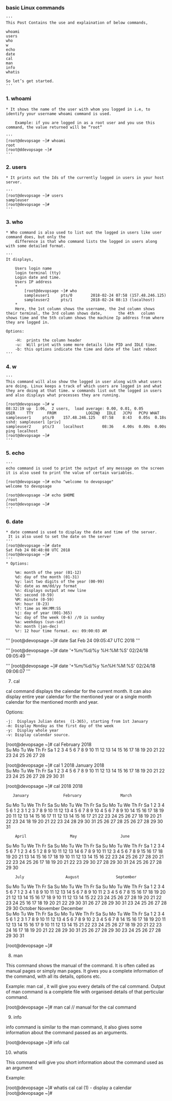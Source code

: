 ###  basic Linux commands 
    '''
    This Post Contains the use and explaination of below commands,

    whoami
    users
    who
    w
    echo
    date
    cal
    man
    info
    whatis

    So let’s get started.
    '''
    
    
###     1. whoami
    

    * It shows the name of the user with whom you logged in i.e, to identify your username whoami command is used.
    
        Example: if you are logged in as a root user and you use this command, the value returned will be “root“

    '''
    [root@devopsage ~]# whoami
    root
    [root@ddevopsage ~]#
    '''

###     2.  users

    * It prints out the Ids of the currently logged in users in your host server.

    '''
    [root@devopsage ~]# users
    sampleuser
    [root@devopsage ~]#
    '''

###     3. who

    * Who command is also used to list out the logged in users like user command does, but only the 
        difference is that who command lists the logged in users along with some detailed format.

    '''
    It displays,

        Users login name
        login terminal (tty)
        Login date and time.
        Users IP address
        *
            [root@devopsage ~]# who
            sampleuser1     pts/0        2018-02-24 07:58 (157.48.246.125)
            sampleuser2     pts/1        2018-02-24 08:13 (localhost)
        * 
        Here, the 1st column shows the username, the 2nd column shows their terminal, the 3rd column shows date,       the 4th   column shows time and the 5th column shows the machine Ip address from where they are logged in.

    Options:

        -H:  prints the column header
        -u:  Will print with some more details like PID and IDLE time.
        -b: this options indicate the time and date of the last reboot
    '''


###     4. w
    '''
    This command will also show the logged in user along with what users are doing. Linux keeps a track of which users are logged in and what they are doing at that time. w commands list out the logged in users and also displays what processes they are running.

    [root@devopsage ~]# w
    08:32:19 up  1:06,  2 users,  load average: 0.00, 0.01, 0.05
    USER     TTY      FROM             LOGIN@   IDLE   JCPU   PCPU WHAT
    sampleuser1     pts/0    157.48.246.125   07:58    8:43   0.05s  0.18s sshd: sampleuser1 [priv]   
    sampleuser2     pts/3    localhost        08:36    4.00s  0.00s  0.00s ping localhost   
    [root@devopsage ~]#
    '''


###     5. echo
    '''
    echo command is used to print the output of any message on the screen it is also used to print the value of certain variables.

    [root@devopsage ~]# echo "welcome to devopsage"
    welcome to devopsage

    [root@devopsage ~]# echo $HOME
    /root
    [root@devopsage ~]#
    '''


###     6. date

    * date command is used to display the date and time of the server.
     It is also used to set the date on the server
    '''
    [root@devopsage ~]# date
    Sat Feb 24 08:48:08 UTC 2018
    [root@devopsage ~]#
    '''
    * Options:

        %m: month of the year (01-12)
        %d: day of the month (01-31)
        %y: last two digits of the year (00-99)
        %D: date as mm/dd/yy format
        %n: displays output at new line
        %S: second (0-59)
        %M: minute (0-59)
        %H: hour (0-23)
        %T: time as HH:MM:SS
        %j: day of year (001-365)
        %w: day of the week (0-6) //0 is sunday
        %a: weekdays (sun-sat)
        %h: month (jan-dec)
        %r: 12 hour time format. ex: 09:00:03 AM

'''
[root@devopsage ~]# date
Sat Feb 24 09:05:47 UTC 2018
'''

'''
[root@devopsage ~]# date '+%m/%d/%y %H:%M:%S'
02/24/18 09:05:49
'''

'''
[root@devopsage ~]# date '+%m/%d/%y %n%H:%M:%S'
02/24/18 
09:06:07
'''


7. cal

cal command displays the calendar for the current month. It can also display entire year calendar for the mentioned year or a single month calendar for the mentioned month and year.

Options:

    -j:  Displays Julian dates  (1-365), starting from 1st January
    -m: Display Monday as the first day of the week
    -y:  Display whole year
    -v: Display calendar source.

[root@devopsage ~]# cal
    February 2018   
Su Mo Tu We Th Fr Sa
             1  2  3
 4  5  6  7  8  9 10
11 12 13 14 15 16 17
18 19 20 21 22 23 24
25 26 27 28

[root@devopsage ~]# cal 1 2018
    January 2018    
Su Mo Tu We Th Fr Sa
    1  2  3  4  5  6
 7  8  9 10 11 12 13
14 15 16 17 18 19 20
21 22 23 24 25 26 27
28 29 30 31

[root@devopsage ~]# cal 2018
                               2018                               

       January               February                 March       
Su Mo Tu We Th Fr Sa   Su Mo Tu We Th Fr Sa   Su Mo Tu We Th Fr Sa
    1  2  3  4  5  6                1  2  3                1  2  3
 7  8  9 10 11 12 13    4  5  6  7  8  9 10    4  5  6  7  8  9 10
14 15 16 17 18 19 20   11 12 13 14 15 16 17   11 12 13 14 15 16 17
21 22 23 24 25 26 27   18 19 20 21 22 23 24   18 19 20 21 22 23 24
28 29 30 31            25 26 27 28            25 26 27 28 29 30 31

        April                   May                   June        
Su Mo Tu We Th Fr Sa   Su Mo Tu We Th Fr Sa   Su Mo Tu We Th Fr Sa
 1  2  3  4  5  6  7          1  2  3  4  5                   1  2
 8  9 10 11 12 13 14    6  7  8  9 10 11 12    3  4  5  6  7  8  9
15 16 17 18 19 20 21   13 14 15 16 17 18 19   10 11 12 13 14 15 16
22 23 24 25 26 27 28   20 21 22 23 24 25 26   17 18 19 20 21 22 23
29 30                  27 28 29 30 31         24 25 26 27 28 29 30

        July                  August                September     
Su Mo Tu We Th Fr Sa   Su Mo Tu We Th Fr Sa   Su Mo Tu We Th Fr Sa
 1  2  3  4  5  6  7             1  2  3  4                      1
 8  9 10 11 12 13 14    5  6  7  8  9 10 11    2  3  4  5  6  7  8
15 16 17 18 19 20 21   12 13 14 15 16 17 18    9 10 11 12 13 14 15
22 23 24 25 26 27 28   19 20 21 22 23 24 25   16 17 18 19 20 21 22
29 30 31               26 27 28 29 30 31      23 24 25 26 27 28 29
                                              30
       October               November               December      
Su Mo Tu We Th Fr Sa   Su Mo Tu We Th Fr Sa   Su Mo Tu We Th Fr Sa
    1  2  3  4  5  6                1  2  3                      1
 7  8  9 10 11 12 13    4  5  6  7  8  9 10    2  3  4  5  6  7  8
14 15 16 17 18 19 20   11 12 13 14 15 16 17    9 10 11 12 13 14 15
21 22 23 24 25 26 27   18 19 20 21 22 23 24   16 17 18 19 20 21 22
28 29 30 31            25 26 27 28 29 30      23 24 25 26 27 28 29
                                              30 31

[root@devopsage ~]#

8. man

This command shows the manual of the command. It is often called as manual pages or simply man pages. It gives you a complete information of the command, with all its details, options etc.

Example: man cal , it will give you every details of the cal command. Output of man command is a complete file with organised details of that perticular command.

[root@devopsage ~]# man cal   // manual for the cal command

9. info

info command is similar to the man command, it also gives some information about the command passed as an arguments.

[root@devopsage ~]# info cal

10. whatis

This command will give you short information about the command used as an argument

Example:

[root@devopsage ~]# whatis cal
cal (1)              - display a calendar
[root@devopsage ~]#